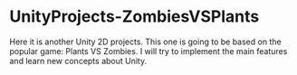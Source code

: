 # UnityProjects-ZombiesVSPlants
Here it is another Unity 2D projects. This one is going to be based on the popular game: Plants VS Zombies. I will try to implement the main features and learn new concepts about Unity.
